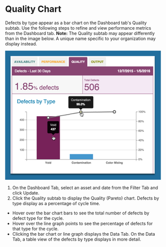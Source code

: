 # Quality Chart

  Defects by type appear as a bar chart on the Dashboard tab's Quality subtab. Use the following steps to refine and view performance metrics from the Dashboard tab.
   **Note:** The Quality subtab may appear differently than in the image below. A unique name specific to your organization may display instead.
  
  ![](qualityChart.png)
  
  1. On the Dashboard Tab, select an asset and date from the Filter Tab and click Update.
  2. Click the Quality subtab to display the Quality (Pareto) chart. Defects by type display as a percentage of cycle time.
   * Hover over the bar chart bars to see the total number of defects by defect type for the cycle.
   * Hover over the line graph points to see the percentage of defects for that type for the cycle.
   * Clicking the bar chart or line graph displays the Data Tab. On the Data Tab, a table view of the defects by type displays in more detail.